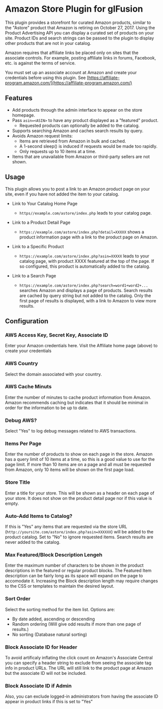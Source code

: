# Amazon Store Plugin for glFusion
This plugin provides a storefront for curated Amazon products, similar to
the "Astore" product that Amazon is retiring on October 27, 2017.
Using the Product Advertising API you can display a curated set of products on your site.
Product IDs and search strings can be passed to the plugin to display other products that are not in your catalog.

Amazon requires that affiliate links be placed only on sites that the associate controls.
For example, posting affiliate links in forums, Facebook, etc. is against the terms of service.

You must set up an associate account at Amazon and create your credentials before using this plugin.
See [https://affiliate-program.amazon.com/](https://affiliate-program.amazon.com/)

## Features
  * Add products through the admin interface to appear on the store homepage.
  * Pass `asin=<ASIN>` to have any product displayed as a "featured" product.
    * Requested products can optionally be added to the catalog.
  * Supports searching Amazon and caches search results by query.
  * Avoids Amazon request limits:
    * Items are retrieved from Amazon in bulk and cached.
    * A 1-second sleep() is induced if requests would be made too rapidly.
    * Only requests up to 10 items at a time.
  * Items that are unavailable from Amazon or third-party sellers are not shown.


## Usage
This plugin allows you to post a link to an Amazon product page on your site,
even if you have not added the item to your catalog.

  * Link to Your Catalog Home Page
    * `https//example.com/astore/index.php` leads to your catalog page.

  * Link to a Product Detail Page
    * `https://example.com/astore/index.php?detail=XXXXX` shows a product
        information page with a link to the product page on Amazon.

  * Link to a Specific Product
    * `https://example.com/astore/index.php?asin=XXXXX` leads to your catalog page,
        with product XXXX featured at the top of the page.
        If so configured, this product is automatically added to the catalog.

  * Link to a Search Page
    * `https://example.com/astore/index.php?search=word1+word2+...`
        searches Amazon and displays a page of products.
        Search results are cached by query string but not added to the catalog.
        Only the first page of results is displayed, with a link to Amazon to view more results.

## Configuration
### AWS Access Key, Secret Key, Associate ID
Enter your Amazon credentials here. Visit the Affiliate home page (above) to create your credentials

### AWS Country
Select the domain associated with your country.

### AWS Cache Minuts
Enter the number of minutes to cache product information from Amazon.
Amazon recommends caching but indicates that it should be minimal in order for
the information to be up to date.

### Debug AWS?
Select &quot;Yes&quot; to log debug messages related to AWS transactions.

### Items Per Page
Enter the number of products to show on each page in the store.
Amazon has a query limit of 10 items at a time, so this is a good value to
use for the page limit. If more than 10 items are on a page and all must
be requested from Amazon, only 10 items will be shown on the first page load.

### Store Title
Enter a title for your store. This will be shown as a header on each page of
your store. It does not show on the product detail page nor if this value is
empty.

### Auto-Add Items to Catalog?
If this is &quot;Yes&quot; any items that are requested via the store URL
(`http://yoursite.com/astore/index.php?asin=XXXXXX`) will be added to the
product catalog. Set to &quot;No&quot; to ignore requested items.
Search results are never added to the catalog.

### Max Featured/Block Description Lengeh
Enter the maximum number of characters to be shown in the product descriptions
in the featured or regular product blocks.
The Featured Item description can be fairly long as its space will expand on the page to accomodate it.
Increasing the Block description length may require changes to the CSS or templates to maintain the desired layout.

### Sort Order
Select the sorting method for the item list. Options are:
  * By date added, ascending or descending
  * Random ordering (Will give odd results if more than one page of results.)
  * No sorting (Database natural sorting)

### Block Associate ID for Header
To avoid artificaly inflating the click count on Amazon's Associate Central you
can specify a header string to exclude from seeing the associate tag info in
product URLs. The URL will still link to the product page at Amazon but the
associate ID will not be included.

### Block Associate ID if Admin
Also, you can exclude logged-in administrators from having the associate ID
appear in product links if this is set to "Yes"
